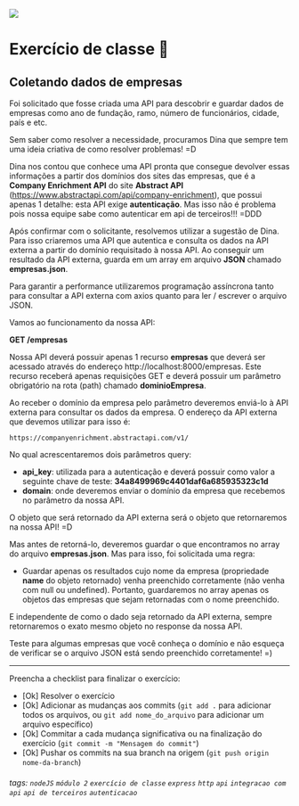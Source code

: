 ![](https://i.imgur.com/xG74tOh.png)

# Exercício de classe 🏫

## Coletando dados de empresas

Foi solicitado que fosse criada uma API para descobrir e guardar dados de empresas como ano de fundação, ramo, número de funcionários, cidade, país e etc.

Sem saber como resolver a necessidade, procuramos Dina que sempre tem uma ideia criativa de como resolver problemas! =D

Dina nos contou que conhece uma API pronta que consegue devolver essas informações a partir dos domínios dos sites das empresas, que é a **Company Enrichment API** do site **Abstract API** (https://www.abstractapi.com/api/company-enrichment), que possui apenas 1 detalhe: esta API exige **autenticação**. Mas isso não é problema pois nossa equipe sabe como autenticar em api de terceiros!!! =DDD

Após confirmar com o solicitante, resolvemos utilizar a sugestão de Dina. Para isso criaremos uma API que autentica e consulta os dados na API externa a partir do domínio requisitado à nossa API. Ao conseguir um resultado da API externa, guarda em um array em arquivo **JSON** chamado **empresas.json**.

Para garantir a performance utilizaremos programação assíncrona tanto para consultar a API externa com axios quanto para ler / escrever o arquivo JSON.

Vamos ao funcionamento da nossa API:

**GET /empresas**

Nossa API deverá possuir apenas 1 recurso **empresas** que deverá ser acessado através do endereço http://localhost:8000/empresas.
Este recurso receberá apenas requisições GET e deverá possuir um parâmetro obrigatório na rota (path) chamado **dominioEmpresa**.

Ao receber o domínio da empresa pelo parâmetro deveremos enviá-lo à API externa para consultar os dados da empresa.
O endereço da API externa que devemos utilizar para isso é:

```
https://companyenrichment.abstractapi.com/v1/
```

No qual acrescentaremos dois parâmetros query:

- **api_key**: utilizada para a autenticação e deverá possuir como valor a seguinte chave de teste: **34a8499969c4401daf6a685935323c1d**
- **domain**: onde deveremos enviar o domínio da empresa que recebemos no parâmetro da nossa API.

O objeto que será retornado da API externa será o objeto que retornaremos na nossa API! =D

Mas antes de retorná-lo, deveremos guardar o que encontramos no array do arquivo **empresas.json**. Mas para isso, foi solicitada uma regra:

- Guardar apenas os resultados cujo nome da empresa (propriedade **name** do objeto retornado) venha preenchido corretamente (não venha com null ou undefined).
  Portanto, guardaremos no array apenas os objetos das empresas que sejam retornadas com o nome preenchido.

E independente de como o dado seja retornado da API externa, sempre retornaremos o exato mesmo objeto no response da nossa API.

Teste para algumas empresas que você conheça o domínio e não esqueça de verificar se o arquivo JSON está sendo preenchido corretamente! =)

---

Preencha a checklist para finalizar o exercício:

- [Ok] Resolver o exercício
- [Ok] Adicionar as mudanças aos commits (`git add .` para adicionar todos os arquivos, ou `git add nome_do_arquivo` para adicionar um arquivo específico)
- [Ok] Commitar a cada mudança significativa ou na finalização do exercício (`git commit -m "Mensagem do commit"`)
- [Ok] Pushar os commits na sua branch na origem (`git push origin nome-da-branch`)

###### tags: `nodeJS` `módulo 2` `exercício de classe` `express` `http` `api` `integracao com api` `api de terceiros` `autenticacao`
